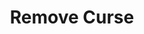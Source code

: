 ---
title: "Remove Curse"
permalink: /spells/remove-curse/
tags:
  - Spell
available_for:
  - Cleric
  - Paladin
  - Warlock
  - Wizard
level: "3rd Level"
school: "Abjuration"
range: "Touch"
comp:
  - V
  - S
description: |
  At your touch, all curses affecting one creature or object end. If the object is a cursed magic item, its curse remains, but the spell breaks its owner's attunement to the object so it can be removed or discarded.
excerpt: "At your touch, all curses affecting one creature or object end."
source: "Basic Rules"
---
